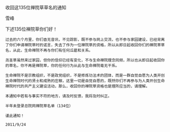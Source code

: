 收回这135位禅院草草名的通知

雪峰


下述135位禅院草你们好！

    过去的六个月里，你们杳无音讯，不见踪影，既不参与网上交流，也不参与家园建设，已经背离了你们申请禅院草时的诺言，失去了作为一位禅院草的资格，所以从即日起收回你们的禅院草草名，从此，生命禅院不再与你们有任何瓜葛和关系。

    尧圣草虽然来过家园，但你的信仰已经有变化，不与生命禅院理念同频，所以也从即日起收回你的草名，你不再是禅院草，你的任何行为从此与生命禅院毫无干系。

    生命禅院不是宗教组织，不是政党组织，不是修炼功法术的团体，而是一群自觉自愿为人类开创生命禅院时代的贤士和成熟的庄稼，这里一切是自觉自愿的，既然你们不再参与为人类开创生命禅院时代的共产主义建设活动，那么，收回你的禅院草资格也是理所应当的，请理解。

    本通知中若有与事实不符的地方，请及时反馈，我将及时纠正。

    半年未登录总院网禅院草名单（134位）

    谨此通知！

    2011/9/24



